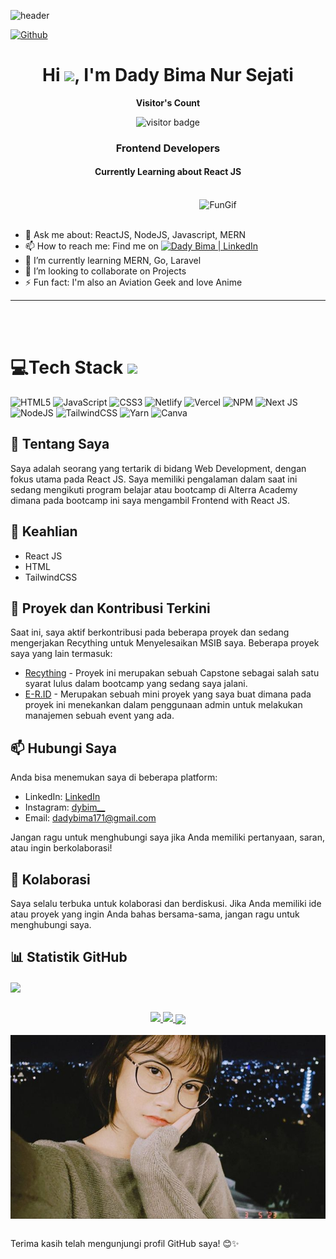 

![header](https://user-images.githubusercontent.com/59575502/127335491-fdba1874-e943-4d3c-ab8c-678ffe22f8b8.png)


[![Github](https://img.shields.io/github/followers/WorkerHarder171?label=Follow&style=social)](https://github.com/WorkerHarder171)
<h1 align="center">Hi <img src = "https://raw.githubusercontent.com/MartinHeinz/MartinHeinz/master/wave.gif" width = 30>, I'm Dady Bima Nur Sejati</h1>
<p align="center"><b>Visitor's Count</b></p>
<p align="center"><img src="https://profile-counter.glitch.me/%7BWorkerHarder171%7D/count.svg" alt="visitor badge"/></p>
<h3 align="center">Frontend Developers</h3>
<h4 align="center">Currently Learning about React JS</h4>
</br>

<img width="40%" align="right" alt="FunGif" src="https://cdn.discordapp.com/attachments/995337235211763722/1073844608217382953/ezgif.com-crop.gif" />
</br>
</br>

- 💬 Ask me about: ReactJS, NodeJS, Javascript, MERN
- 📫 How to reach me: Find me on [<img alt="Dady Bima | LinkedIn" height="15px" src="https://cdn-icons-png.flaticon.com/512/174/174857.png"/>](https://www.linkedin.com/in/dady-bima/)
- 🌱 I’m currently learning MERN, Go, Laravel
- 👯 I’m looking to collaborate on Projects
- ⚡️ Fun fact: I'm also an Aviation Geek and love Anime


---
</br>
</br>


# 💻Tech Stack <img src = "https://media2.giphy.com/media/QssGEmpkyEOhBCb7e1/giphy.gif?cid=ecf05e47a0n3gi1bfqntqmob8g9aid1oyj2wr3ds3mg700bl&rid=giphy.gif" width = 32px>
![HTML5](https://img.shields.io/badge/html5-%23E34F26.svg?style=for-the-badge&logo=html5&logoColor=white) ![JavaScript](https://img.shields.io/badge/javascript-%23323330.svg?style=for-the-badge&logo=javascript&logoColor=%23F7DF1E) ![CSS3](https://img.shields.io/badge/css3-%231572B6.svg?style=for-the-badge&logo=css3&logoColor=white)  ![Netlify](https://img.shields.io/badge/netlify-%23000000.svg?style=for-the-badge&logo=netlify&logoColor=#00C7B7)  ![Vercel](https://img.shields.io/badge/vercel-%23000000.svg?style=for-the-badge&logo=vercel&logoColor=white) ![NPM](https://img.shields.io/badge/NPM-%23000000.svg?style=for-the-badge&logo=npm&logoColor=white) ![Next JS](https://img.shields.io/badge/Next-black?style=for-the-badge&logo=next.js&logoColor=white) ![NodeJS](https://img.shields.io/badge/node.js-6DA55F?style=for-the-badge&logo=node.js&logoColor=white)  ![TailwindCSS](https://img.shields.io/badge/tailwindcss-%2338B2AC.svg?style=for-the-badge&logo=tailwind-css&logoColor=white) ![Yarn](https://img.shields.io/badge/yarn-%232C8EBB.svg?style=for-the-badge&logo=yarn&logoColor=white)  ![Canva](https://img.shields.io/badge/Canva-%2300C4CC.svg?style=for-the-badge&logo=Canva&logoColor=white)


## 🚀 Tentang Saya

Saya adalah seorang yang tertarik di bidang Web Development, dengan fokus utama pada React JS. Saya memiliki pengalaman dalam saat ini sedang mengikuti program belajar atau bootcamp di Alterra Academy dimana pada bootcamp ini saya mengambil Frontend with React JS.

## 🔧 Keahlian

- React JS
- HTML
- TailwindCSS

## 🌱 Proyek dan Kontribusi Terkini

Saat ini, saya aktif berkontribusi pada beberapa proyek  dan sedang mengerjakan Recything untuk Menyelesaikan MSIB saya. Beberapa proyek saya yang lain termasuk:

- [Recything](******) - Proyek ini merupakan sebuah Capstone sebagai salah satu syarat lulus dalam bootcamp yang sedang saya jalani.
- [E-R.ID](******) - Merupakan sebuah mini proyek yang saya buat dimana pada proyek ini menekankan dalam penggunaan admin untuk melakukan manajemen sebuah event yang ada.


## 📫 Hubungi Saya

Anda bisa menemukan saya di beberapa platform:

- LinkedIn: [LinkedIn](https://www.linkedin.com/in/dady-bima/)
- Instagram: [dybim__](https://www.instagram.com/dybim__/)
- Email: [dadybima171@gmail.com](mailto:dadybima171@gmail.com)

Jangan ragu untuk menghubungi saya jika Anda memiliki pertanyaan, saran, atau ingin berkolaborasi!

## 🤝 Kolaborasi

Saya selalu terbuka untuk kolaborasi dan berdiskusi. Jika Anda memiliki ide atau proyek yang ingin Anda bahas bersama-sama, jangan ragu untuk menghubungi saya.

## 📊 Statistik GitHub

<a href="https://github.com/WorkerHarder171">
<img align="center" src="https://github-profile-trophy.vercel.app/?username=WorkerHarder171&theme=discord&margin-w=4&margin-h=2&row=1&no-bg=true" />
</a>
<br><br>

<p align="center">
<a href="https://github.com/WorkerHarder171">
    <img height="180em" src="https://github-readme-stats.vercel.app/api?username=WorkerHarder171&theme=gotham&show_icons=true&count_private=true&hide_title=true&hide_border=true"/>
    <img height="180em" src="https://github-readme-stats.vercel.app/api/top-langs/?username=WorkerHarder171&layout=compact&theme=gotham&hide=html&hide_border=true"/>
</a>
    
<a href="https://github.com/WorkerHarder171" align="center">
<img align="center" src="https://streak-stats.demolab.com/?user=WorkerHarder171&theme=transparent" />
</a>
<br><br>

<img align="center" src="https://github.com/WorkerHarder171/WorkerHarder171/blob/main/freya kawai.jpg?user=WorkerHarder171&theme=transparent" />
<br><br>
</p>


Terima kasih telah mengunjungi profil GitHub saya! 😊✨
